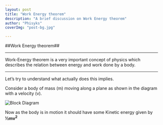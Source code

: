 ```yaml
---
layout: post
title: "Work Energy theorem"
description: "A brief discussion on Work Energy theorem"
author: "Phisyks"
coverImg: "post-bg.jpg"

---
```


##Work Energy theorem##

***
Work-Energy theorem is a very important concept of physics which describes the relation between energy and work done by a body.
***

Let’s try to understand what actually does this implies.

Consider a body of mass (m) moving along a plane as shown in the diagram with a velocity (v).

![Block Diagram](https://phisyks.files.wordpress.com/2015/08/081115_1239_workenergyt1.png?w=656)

Now as the body is in motion it should have some Kinetic energy given by **½mv<sup>2</sup>**
